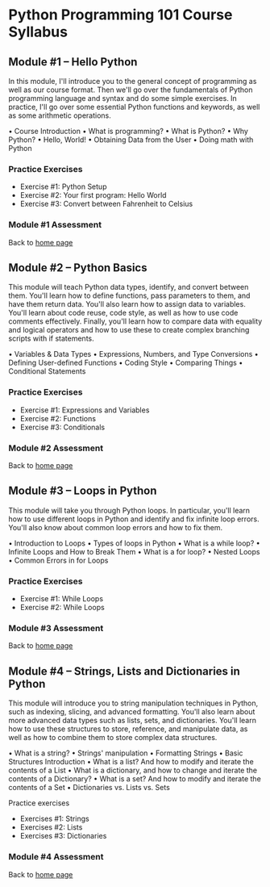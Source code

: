 # Python Programming 101 Course Syllabus 

## Module #1 – Hello Python
In this module, I'll introduce you to the general concept of programming as well as our course format. Then we'll go over the fundamentals of Python programming language and syntax and do some simple exercises. In practice, I'll go over some essential Python functions and keywords, as well as some arithmetic operations.

•	Course Introduction
•	What is programming?
•	What is Python? 
•	Why Python?
•	Hello, World!
•	Obtaining Data from the User
•	Doing math with Python

### Practice Exercises
- Exercise #1: Python Setup 
- Exercise #2: Your first program: Hello World
- Exercise #3: Convert between Fahrenheit to Celsius

### Module #1 Assessment
Back to [home page](index)

## Module #2 – Python Basics 
This module will teach Python data types, identify, and convert between them.  You'll learn how to define functions, pass parameters to them, and have them return data. You'll also learn how to assign data to variables. You'll learn about code reuse, code style, as well as how to use code comments effectively. Finally, you'll learn how to compare data with equality and logical operators and how to use these to create complex branching scripts with if statements.

•	Variables & Data Types
•	Expressions, Numbers, and Type Conversions
•	Defining User-defined Functions
•	Coding Style
•	Comparing Things
•	Conditional Statements 

### Practice Exercises 
- Exercise #1: Expressions and Variables
- Exercise #2: Functions
- Exercise #3: Conditionals

### Module #2 Assessment
Back to [home page](index)

## Module #3 – Loops in Python
This module will take you through Python loops. In particular, you'll learn how to use different loops in Python and identify and fix infinite loop errors. You'll also know about common loop errors and how to fix them.

•	Introduction to Loops
•	Types of loops in Python
•	What is a while loop?
•	Infinite Loops and How to Break Them
•	What is a for loop?
•	Nested Loops
•	Common Errors in for Loops

### Practice Exercises
- Exercise #1: While Loops
- Exercise #2: While Loops

### Module #3 Assessment
Back to [home page](index)

## Module #4 – Strings, Lists and Dictionaries in Python
This module will introduce you to string manipulation techniques in Python, such as indexing, slicing, and advanced formatting. You'll also learn about more advanced data types such as lists, sets, and dictionaries. You'll learn how to use these structures to store, reference, and manipulate data, as well as how to combine them to store complex data structures.

•	What is a string?
•	Strings' manipulation
•	Formatting Strings
•	Basic Structures Introduction
•	What is a list? And how to modify and iterate the contents of a List
•	What is a dictionary, and how to change and iterate the contents of a Dictionary?
•	What is a set? And how to modify and iterate the contents of a Set
•	Dictionaries vs. Lists vs. Sets

Practice exercises
- Exercises #1: Strings
- Exercises #2: Lists
- Exercises #3: Dictionaries

### Module #4 Assessment
Back to [home page](index)
